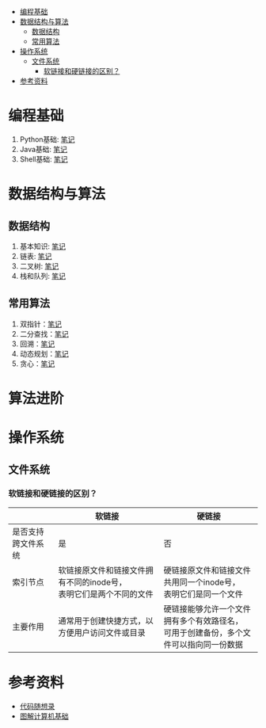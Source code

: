 - [编程基础](#编程基础)
- [数据结构与算法](#数据结构与算法)
  - [数据结构](#数据结构)
  - [常用算法](#常用算法)
- [操作系统](#操作系统)
  - [文件系统](#文件系统)
    - [软链接和硬链接的区别？](#软链接和硬链接的区别)
- [参考资料](#参考资料)

# 编程基础

1. Python基础: [笔记](1basic/python.md)
2. Java基础: [笔记](1basic/java.md)
3. Shell基础: [笔记](1basic/shell.md)

# 数据结构与算法

## 数据结构

1. 基本知识: [笔记](2algorithm/basic.md)
2. 链表: [笔记](2algorithm/list.md)
3. 二叉树: [笔记](2algorithm/bitree.md)
4. 栈和队列: [笔记](2algorithm/staque.md)

## 常用算法

1. 双指针：[笔记](2algorithm/pointer.md)
2. 二分查找：[笔记](2algorithm/bisearch.md)
3. 回溯：[笔记](2algorithm/reverse.md)
4. 动态规划：[笔记](2algorithm/dp.md)
5. 贪心：[笔记](2algorithm/tan.md)

# 算法进阶


# 操作系统

## 文件系统

### 软链接和硬链接的区别？

|                    | 软链接                                                                  | 硬链接                                                                                     |
| ------------------ | ----------------------------------------------------------------------- | ------------------------------------------------------------------------------------------ |
| 是否支持跨文件系统 | 是                                                                      | 否                                                                                         |
| 索引节点           | 软链接原文件和链接文件拥有不同的inode号，<br />表明它们是两个不同的文件 | 硬链接原文件和链接文件共用同一个inode号，<br />表明它们是同一个文件                        |
| 主要作用           | 通常用于创建快捷方式，以方便用户访问文件或目录                          | 硬链接能够允许一个文件拥有多个有效路径名，<br />可用于创建备份，多个文件可以指向同一份数据 |

# 参考资料

* [代码随想录](https://programmercarl.com/)
* [图解计算机基础](https://xiaolincoding.com/)
